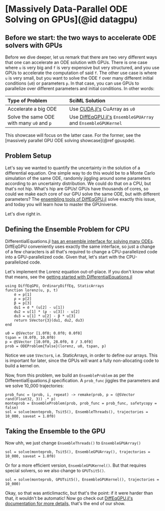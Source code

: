 # [Massively Data-Parallel ODE Solving on GPUs](@id datagpu)

## Before we start: the two ways to accelerate ODE solvers with GPUs

Before we dive deeper, let us remark that there are two very different ways that one can
accelerate an ODE solution with GPUs. There is one case where `u` is very big and `f`
is very expensive but very structured, and you use GPUs to accelerate the computation
of said `f`. The other use case is where `u` is very small, but you want to solve the ODE
`f` over many different initial conditions (`u0`) or parameters `p`. In that case, you can
use GPUs to parallelize over different parameters and initial conditions. In other words:

| Type of Problem                           | SciML Solution                                                                                           |
|:----------------------------------------- |:-------------------------------------------------------------------------------------------------------- |
| Accelerate a big ODE                      | Use [CUDA.jl's](https://cuda.juliagpu.org/stable/) CuArray as `u0`                                       |
| Solve the same ODE with many `u0` and `p` | Use [DiffEqGPU.jl's](https://docs.sciml.ai/DiffEqGPU/stable/) `EnsembleGPUArray` and `EnsembleGPUKernel` |

This showcase will focus on the latter case. For the former, see the
[massively parallel GPU ODE solving showcase](@ref gpuspde).

## Problem Setup

Let's say we wanted to quantify the uncertainty in the solution of a differential equation.
One simple way to do this would be to a Monte Carlo simulation of the same ODE, randomly
jiggling around some parameters according to an uncertainty distribution. We could do
that on a CPU, but that's not hip. What's hip are GPUs! GPUs have thousands of cores, so
could we make each core of our GPU solve the same ODE, but with different parameters?
The [ensembling tools of DiffEqGPU.jl](https://docs.sciml.ai/DiffEqGPU/stable/) solve
exactly this issue, and today you will learn how to master the GPUniverse.

Let's dive right in.

## Defining the Ensemble Problem for CPU

DifferentialEquations.jl
[has an ensemble interface for solving many ODEs](https://docs.sciml.ai/DiffEqDocs/stable/features/ensemble/).
DiffEqGPU conveniently uses exactly the same interface, so just a change of a few characters
is all that's required to change a CPU-parallelized code into a GPU-parallelized code.
Given that, let's start with the CPU-parallelized code.

Let's implement the Lorenz equation out-of-place. If you don't know what that means,
see the [getting started with DifferentialEquations.jl](https://docs.sciml.ai/DiffEqDocs/stable/getting_started/)

```@example diffeqgpu
using DiffEqGPU, OrdinaryDiffEq, StaticArrays
function lorenz(u, p, t)
    σ = p[1]
    ρ = p[2]
    β = p[3]
    du1 = σ * (u[2] - u[1])
    du2 = u[1] * (ρ - u[3]) - u[2]
    du3 = u[1] * u[2] - β * u[3]
    return SVector{3}(du1, du2, du3)
end

u0 = @SVector [1.0f0; 0.0f0; 0.0f0]
tspan = (0.0f0, 10.0f0)
p = @SVector [10.0f0, 28.0f0, 8 / 3.0f0]
prob = ODEProblem{false}(lorenz, u0, tspan, p)
```

Notice we use `SVector`s, i.e. StaticArrays, in order to define our arrays. This is
important for later, since the GPUs will want a fully non-allocating code to build a
kernel on.

Now, from this problem, we build an `EnsembleProblem` as per the DifferentialEquations.jl
specification. A `prob_func` jiggles the parameters and we solve 10_000 trajectories:

```@example diffeqgpu
prob_func = (prob, i, repeat) -> remake(prob, p = (@SVector rand(Float32, 3)) .* p)
monteprob = EnsembleProblem(prob, prob_func = prob_func, safetycopy = false)
sol = solve(monteprob, Tsit5(), EnsembleThreads(), trajectories = 10_000, saveat = 1.0f0)
```

## Taking the Ensemble to the GPU

Now uhh, we just change `EnsembleThreads()` to `EnsembleGPUArray()`

```@example diffeqgpu
sol = solve(monteprob, Tsit5(), EnsembleGPUArray(), trajectories = 10_000, saveat = 1.0f0)
```

Or for a more efficient version, `EnsembleGPUKernel()`. But that requires special solvers,
so we also change to `GPUTsit5()`.

```@example diffeqgpu
sol = solve(monteprob, GPUTsit5(), EnsembleGPUKernel(), trajectories = 10_000)
```

Okay, so that was anticlimactic, but that's the point: if it were harder than that, it
wouldn't be automatic! Now go check out [DiffEqGPU.jl's documentation for more details,](https://docs.sciml.ai/DiffEqGPU/stable/)
that's the end of our show.
